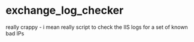 # exchange_log_checker

really crappy - i mean really script to check the IIS logs for a set of known bad IPs

